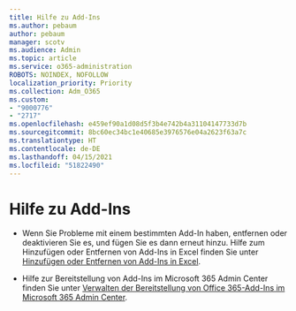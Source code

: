 ```yaml
---
title: Hilfe zu Add-Ins
ms.author: pebaum
author: pebaum
manager: scotv
ms.audience: Admin
ms.topic: article
ms.service: o365-administration
ROBOTS: NOINDEX, NOFOLLOW
localization_priority: Priority
ms.collection: Adm_O365
ms.custom:
- "9000776"
- "2717"
ms.openlocfilehash: e459ef90a1d08d5f3b4e742b4a31104147733d7b
ms.sourcegitcommit: 8bc60ec34bc1e40685e3976576e04a2623f63a7c
ms.translationtype: HT
ms.contentlocale: de-DE
ms.lasthandoff: 04/15/2021
ms.locfileid: "51822490"
---
```

# <a name="add-in-help"></a>Hilfe zu Add-Ins

- Wenn Sie Probleme mit einem bestimmten Add-In haben, entfernen oder deaktivieren Sie es, und fügen Sie es dann erneut hinzu. Hilfe zum Hinzufügen oder Entfernen von Add-Ins in Excel finden Sie unter [Hinzufügen oder Entfernen von Add-Ins in Excel](https://support.office.com/client/0af570c4-5cf3-4fa9-9b88-403625a0b460).

- Hilfe zur Bereitstellung von Add-Ins im Microsoft 365 Admin Center finden Sie unter [Verwalten der Bereitstellung von Office 365-Add-Ins im Microsoft 365 Admin Center](https://docs.microsoft.com/microsoft-365/admin/manage/manage-deployment-of-add-ins).
